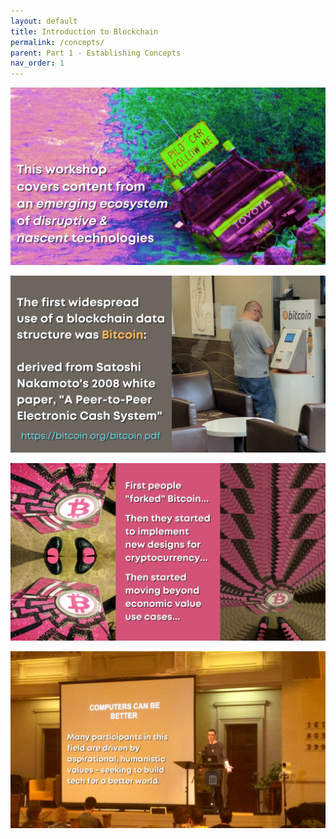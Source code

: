 ```yaml
---
layout: default
title: Introduction to Blockchain
permalink: /concepts/
parent: Part 1 - Establishing Concepts
nav_order: 1
---
```


![Intro 1](figures/intro-1.png)
<br>

![Intro 2](figures/intro-2.png)
<br>

![Intro 3](figures/intro-3.png)
<br>

![Intro 4](figures/intro-4.png)
<br>